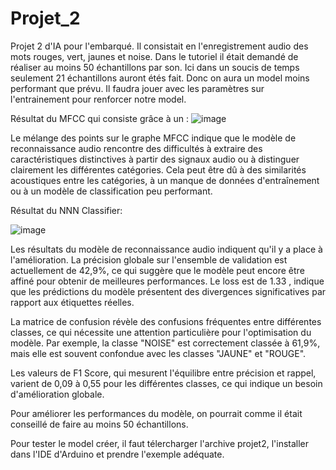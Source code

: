 # Projet_2

Projet 2 d'IA pour l'embarqué. Il consistait en l'enregistrement audio des mots rouges, vert, jaunes et noise. 
Dans le tutoriel il était demandé de réaliser au moins 50 échantillons par son. Ici dans un soucis de temps seulement
21 échantillons auront étés fait. Donc on aura un model moins performant que prévu. Il faudra jouer avec les paramètres
sur l'entrainement pour renforcer notre model. 

Résultat du MFCC qui consiste grâce à un :
![image](https://github.com/Cadedius/Projet_2/assets/62182073/91b6fa8e-780d-4537-be77-440f8e9f253d)


Le mélange des points sur le graphe MFCC indique que le modèle de reconnaissance audio rencontre des difficultés à extraire des caractéristiques distinctives à partir des signaux audio ou à distinguer clairement les différentes catégories. 
Cela peut être dû à des similarités acoustiques entre les catégories, à un manque de données d'entraînement ou à un modèle de classification peu performant.

Résultat du NNN Classifier:

![image](https://github.com/Cadedius/Projet_2/assets/62182073/87d01b63-6380-4f8c-ad21-43f31bbef862)

Les résultats du modèle de reconnaissance audio indiquent qu'il y a place à l'amélioration. La précision globale sur l'ensemble de validation est actuellement de 42,9%, ce qui suggère que le modèle peut encore être affiné pour obtenir de meilleures performances.   Le loss est de 1.33 , indique que les prédictions du modèle présentent des divergences significatives par rapport aux étiquettes réelles.

La matrice de confusion révèle des confusions fréquentes entre différentes classes, ce qui nécessite une attention particulière pour l'optimisation du modèle. Par exemple, la classe "NOISE" est correctement classée à 61,9%, mais elle est souvent confondue avec les classes "JAUNE" et "ROUGE".

Les valeurs de F1 Score, qui mesurent l'équilibre entre précision et rappel, varient de 0,09 à 0,55 pour les différentes classes, ce qui indique un besoin d'amélioration globale.

Pour améliorer les performances du modèle, on pourrait comme il était conseillé de faire au moins 50 échantillons. 

Pour tester le model créer, il faut télercharger l'archive projet2, l'installer dans l'IDE d'Arduino et prendre l'exemple adéquate.

